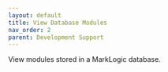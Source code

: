 ```yaml
---
layout: default
title: View Database Modules
nav_order: 2
parent: Development Support
---
```


View modules stored in a MarkLogic database.
